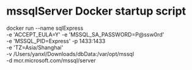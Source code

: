 ﻿# mssqlServer Docker startup script

docker run --name sqlExpress \
-e 'ACCEPT_EULA=Y' -e 'MSSQL_SA_PASSWORD=P@ssw0rd' \
-e 'MSSQL_PID=Express' -p 1433:1433 \
-e 'TZ=Asia/Shanghai' \
-v /Users/yanxl/Downloads/dbData:/var/opt/mssql \
-d mcr.microsoft.com/mssql/server


